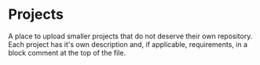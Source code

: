 # Projects
A place to upload smaller projects that do not deserve their own repository. 
Each project has it's own description and, if applicable, requirements, in a block comment at the top of the file.
